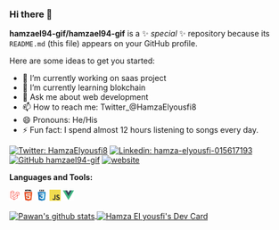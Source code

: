 ### Hi there 👋

**hamzael94-gif/hamzael94-gif** is a ✨ _special_ ✨ repository because its `README.md` (this file) appears on your GitHub profile.

Here are some ideas to get you started:

- 🔭 I’m currently working on saas project
- 🌱 I’m currently learning blokchain
- 💬 Ask me about web development
- 📫 How to reach me: Twitter_@HamzaElyousfi8
- 😄 Pronouns: He/His
- ⚡ Fun fact: I spend almost 12 hours listening to songs every day.

 [![Twitter: HamzaElyousfi8](https://img.shields.io/twitter/follow/hamza?style=social)](https://twitter.com/HamzaElyousfi8)
[![Linkedin: hamza-elyousfi-015617193](https://img.shields.io/badge/-imthepk-blue?style=flat-square&logo=Linkedin&logoColor=white&link=https://www.linkedin.com/in/hamza-elyousfi-015617193/)](https://www.linkedin.com/in/hamza-elyousfi-015617193/)
[![GitHub hamzael94-gif](https://img.shields.io/github/followers/hamzael94-gif?label=follow&style=social)](https://github.com/iampawan)
[![website](https://img.shields.io/badge/PortfolioWebsite-pawan.live-2648ff?style=flat-square&logo=google-chrome)](https://pawan.live/)

**Languages and Tools:**  

<code><img height="20" src="https://raw.githubusercontent.com/github/explore/80688e429a7d4ef2fca1e82350fe8e3517d3494d/topics/laravel/laravel.png"></code>
<code><img height="20" src="https://raw.githubusercontent.com/github/explore/80688e429a7d4ef2fca1e82350fe8e3517d3494d/topics/html/html.png"></code>
<code><img height="20" src="https://raw.githubusercontent.com/github/explore/80688e429a7d4ef2fca1e82350fe8e3517d3494d/topics/css/css.png"></code>
<code><img height="20" src="https://raw.githubusercontent.com/github/explore/80688e429a7d4ef2fca1e82350fe8e3517d3494d/topics/javascript/javascript.png"></code>
<code><img height="20" src="https://raw.githubusercontent.com/github/explore/80688e429a7d4ef2fca1e82350fe8e3517d3494d/topics/vue/vue.png"></code> 

<a href="https://github.com/iampawan">
 <img align="center" src="https://github-readme-stats.vercel.app/api?username=iampawan&show_icons=true&theme=light&line_height=27" alt="Pawan's github stats"/>
</a>
<a href="https://app.daily.dev/HamzaL3k">
 <img align="center" src="https://api.daily.dev/devcards/2e38e78ea6ab47f8a88bd5285288ff2f.png?r=apt" width="400" alt="Hamza El yousfi's Dev Card"/>
</a>
